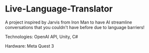 # Live-Language-Translator
A project inspired by Jarvis from Iron Man to have AI streamline conversations that you couldn't have before due to language barriers!

Technologies:
OpenAI API, 
Unity, 
C#

Hardware:
Meta Quest 3
